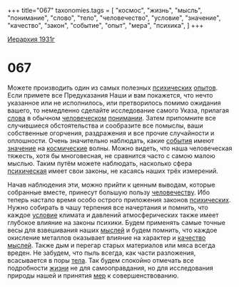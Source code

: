 +++
title="067"
taxonomies.tags = [
"космос",
"жизнь",
"мысль",
"понимание",
"слово",
"тело",
"человечество",
"условие",
"значение",
"качество",
"закон",
"событие",
"опыт",
"мера",
"психика",
]
+++

[Иерархия 1931г](/agni/19312)

# 067
Можете производить один из самых полезных [психических](/tags/психика) [опытов](/tags/опыт). Если примете все Предуказания Наши и вам покажется, что нечто указанное или не исполнилось, или претворилось помимо ожидания вашего, то немедленно сделайте исследование самого Указа, прилагая [слова](/tags/слово) в обычном [человеческом](/tags/человечество) [понимании](/tags/понимание). Затем припомните все случившиеся обстоятельства и сообразите все помыслы, ваши собственные огорчения, раздражения и все прочие случайности и оплошности. Очень значительно наблюдать, какие [события](/tags/событие) имеют [значение](/tags/значение) на [космические](/tags/космос) волны. Можно видеть, что наша человеческая тяжесть, хотя бы многовесная, не сравнится часто с самою малою мыслью. Таким путём можете наблюдать, насколько сфера [психическая](/tags/психика) имеет свои законы, не касаясь наших трёх измерений.   

Начав наблюдения эти, можно прийти к ценным выводам, которые собранные вместе, принесут большую пользу [человечеству](/tags/человечество). Ибо теперь настало время особо острого приложения законов [психических](/tags/психика). Нужно собирать в чашу терпения все начертания и помнить, что каждое [условие](/tags/условие) климата и давлений атмосферических также имеет глубокое влияние на законы психики. Будем применять самые точные весы для взвешивания наших [мыслей](/tags/мысль) и будем помнить, что каждое окисление металлов оказывает влияние на характер и [качество](/tags/качество) [мыслей](/tags/мысль). Также дым и перегар старых материалов или мяса всегда вреден. Не забудем, что пыль всегда, как части разложения, всасывается в поры [тела](/tags/тело). Так будем спокойно отмечать все подробности [жизни](/tags/жизнь) не для самооправдания, но для исследования природы нашей и принятия [мер](/tags/мера) к совершенствованию.   

